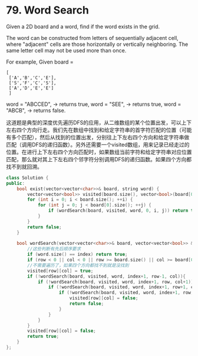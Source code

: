 # 79. Word Search
Given a 2D board and a word, find if the word exists in the grid.

The word can be constructed from letters of sequentially adjacent cell, where "adjacent" cells are those horizontally or vertically neighboring. The same letter cell may not be used more than once.

For example,
Given board =
```
[
 ['A','B','C','E'],
 ['S','F','C','S'],
 ['A','D','E','E']
 ]
```
word = "ABCCED", -> returns true,
word = "SEE", -> returns true,
word = "ABCB", -> returns false.

这道题是典型的深度优先遍历DFS的应用，从二维数组的某个位置出发，可以上下左右四个方向行走。我们先在数组中找到和给定字符串的首字符匹配的位置（可能有多个匹配），然后从找到的位置出发，分别往上下左右四个方向和给定字符串做匹配（调用DFS的递归函数）。另外还需要一个visited数组，用来记录已经走过的位置。在进行上下左右四个方向匹配时，如果数组当前字符和给定字符串对应位置匹配，那么就对其上下左右四个邻字符分别调用DFS的递归函数。如果四个方向都找不到就回溯。
```cpp
class Solution {
public:
    bool exist(vector<vector<char>>& board, string word) {
        vector<vector<bool>> visited(board.size(), vector<bool>(board[0].size(), false));
        for (int i = 0; i < board.size(); ++i) {
            for (int j = 0; j < board[0].size(); ++j) {
                if (wordSearch(board, visited, word, 0, i, j)) return true;
            }
        }
        return false;
    }
    
    bool wordSearch(vector<vector<char>>& board, vector<vector<bool>> &visited, string &word, int index, int row, int col) {
        //这些判断有先后顺序要求
        if (word.size() == index) return true;
        if (row < 0 || col < 0 || row >= board.size() || col >= board[0].size() || board[row][col] != word[index] || visited[row][col]) return false;
        //不需要遍历了，如果四个方向都找不到就是没找到
        visited[row][col] = true;
        if (!wordSearch(board, visited, word, index+1, row-1, col)){
            if (!wordSearch(board, visited, word, index+1, row, col+1)){
                if (!wordSearch(board, visited, word, index+1, row+1, col)) {
                    if (!wordSearch(board, visited, word, index+1, row, col-1)) {
                        visited[row][col] = false;
                        return false;
                    }
                }
            }
        }
        visited[row][col] = false;
        return true;
    }
};
```
